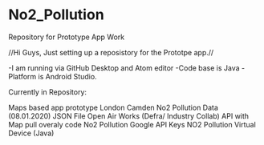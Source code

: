 # No2_Pollution
Repository for Prototype App Work

//Hi Guys, Just setting up a reposistory for the Prototpe app.//


-I am running via GitHub Desktop and Atom editor
-Code base is Java
-Platform is Android Studio.

Currently in Repository: 

Maps based app prototype
London Camden No2 Pollution Data (08.01.2020) JSON File
Open Air Works (Defra/ Industry Collab) API with Map pull overaly code
No2 Pollution Google API Keys
NO2 Pollution Virtual Device (Java)

